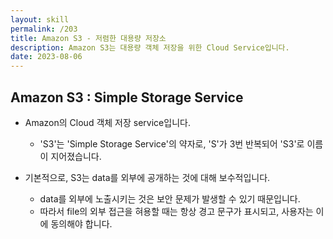 ```yaml
---
layout: skill
permalink: /203
title: Amazon S3 - 저렴한 대용량 저장소
description: Amazon S3는 대용량 객체 저장을 위한 Cloud Service입니다.
date: 2023-08-06
---
```



## Amazon S3 : Simple Storage Service

- Amazon의 Cloud 객체 저장 service입니다.
    - 'S3'는 'Simple Storage Service'의 약자로, 'S'가 3번 반복되어 'S3'로 이름이 지어졌습니다.

- 기본적으로, S3는 data를 외부에 공개하는 것에 대해 보수적입니다.
    - data를 외부에 노출시키는 것은 보안 문제가 발생할 수 있기 때문입니다.
    - 따라서 file의 외부 접근을 혀용할 때는 항상 경고 문구가 표시되고, 사용자는 이에 동의해야 합니다.


